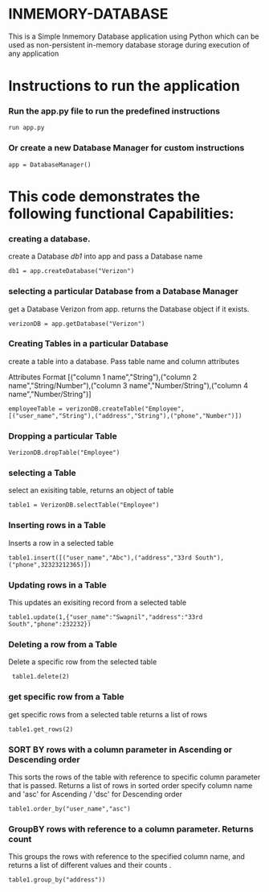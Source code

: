 
# INMEMORY-DATABASE

This is a Simple Inmemory Database application using Python which can be used as non-persistent in-memory database storage during execution of any application


# Instructions to run the application

### Run the app.py file to run the predefined instructions
```
run app.py
```
### Or create a new Database Manager for custom instructions
```
app = DatabaseManager()
```

# This code demonstrates the following functional Capabilities:

### creating a database.
create a Database *db1* into app and pass a Database name
```
db1 = app.createDatabase("Verizon")
```

### selecting a particular Database from a Database Manager
get a Database Verizon from app. returns the Database object if it exists. 

```
verizonDB = app.getDatabase("Verizon")
```
### Creating Tables in a particular Database
create a table into a database. Pass table name and column attributes 

Attributes Format [("column 1 name","String"),("column 2 name","String/Number"),("column 3 name","Number/String"),("column 4 name","Number/String")]

```
employeeTable = verizonDB.createTable("Employee",[("user_name","String"),("address","String"),("phone","Number")])
```

### Dropping a particular Table
```
VerizonDB.dropTable("Employee")
```

### selecting a Table
select an exisiting table, returns an object of table
```  
table1 = VerizonDB.selectTable("Employee")    
```

### Inserting rows in a Table

Inserts a row in a selected table

```
table1.insert([("user_name","Abc"),("address","33rd South"),("phone",32323212365)])
```

### Updating rows in a Table
This updates an exisiting record from a selected table

```
table1.update(1,{"user_name":"Swapnil","address":"33rd South","phone":232232})    
```
### Deleting a row from a Table
Delete a specific row from the selected table
```
 table1.delete(2)
```
### get specific row from a Table
get specific rows from a selected table returns a list of rows
```
table1.get_rows(2)
```
### SORT BY rows with a column parameter in Ascending or Descending order
This sorts the rows of the table with reference to specific column parameter that is passed. Returns a list of rows in sorted order
specify column name and 'asc' for Ascending / 'dsc' for Descending order
```
table1.order_by("user_name","asc")
```
### GroupBY rows with reference to a column parameter. Returns count 

This groups the rows with reference to the specified column name, and returns a list of different values and their counts . 

```
table1.group_by("address"))
```


